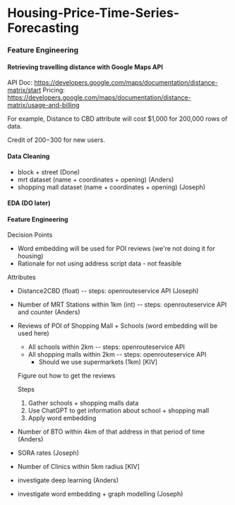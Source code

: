 # Housing-Price-Time-Series-Forecasting


### Feature Engineering


#### Retrieving travelling distance with Google Maps API
API Doc: https://developers.google.com/maps/documentation/distance-matrix/start
Pricing: https://developers.google.com/maps/documentation/distance-matrix/usage-and-billing

For example, Distance to CBD attribute will cost $1,000 for 200,000 rows of data. 

Credit of $200-$300 for new users.






#### Data Cleaning 
- block + street (Done)
- mrt dataset (name + coordinates + opening) (Anders)
- shopping mall dataset (name + coordinates + opening) (Joseph)


#### EDA (DO later)


#### Feature Engineering

Decision Points
- Word embedding will be used for POI reviews (we're not doing it for housing)
- Rationale for not using address script data - not feasible

Attributes
- Distance2CBD (float) -- steps: openrouteservice API (Joseph)
- Number of MRT Stations within 1km (int) -- steps: openrouteservice API and counter (Anders)

- Reviews of POI of Shopping Mall + Schools (word embedding will be used here) 
    - All schools within 2km -- steps: openrouteservice API
    - All shopping malls within 2km -- steps: openrouteservice API 
        - Should we use supermarkets (1km) [KIV]

    Figure out how to get the reviews

    Steps
    1. Gather schools + shopping malls data
    2. Use ChatGPT to get information about school + shopping mall
    3. Apply word embedding

- Number of BTO within 4km of that address in that period of time (Anders)

- SORA rates (Joseph)

- Number of Clinics within 5km radius [KIV]



- investigate deep learning (Anders)
- investigate word embedding + graph modelling (Joseph)